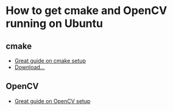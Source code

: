 # How to get cmake and OpenCV running on Ubuntu

## cmake 

- [Great guide on cmake setup](https://askubuntu.com/questions/829310/how-to-upgrade-cmake-in-ubuntu)
- [Download...](https://cmake.org/download/)

## OpenCV 

- [Great guide on OpenCV setup](https://linuxize.com/post/how-to-install-opencv-on-ubuntu-18-04/)

